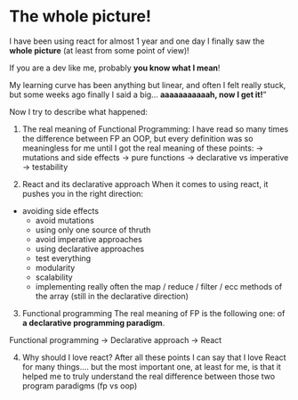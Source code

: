 # 	The whole picture!

I have been using react for almost 1 year and one day I finally saw the **whole picture** (at least from some point of view)!

If you are a dev like me, probably **you know what I mean**!

My learning curve has been anything but linear, and often I felt really stuck, but some weeks ago finally I said a big… **aaaaaaaaaaah, now I get it!**”

Now I try to describe what happened:

1.  The real meaning of Functional Programming:
I have read so many times the difference between FP an OOP, but every definition was so meaningless for me until I got the real meaning of these points:
-> mutations and side effects
-> pure functions
-> declarative vs imperative
-> testability

2. React and its declarative approach
When it comes to using react, it pushes you in the right direction:
  * avoiding side effects 
	* avoid mutations
	* using only one source of thruth
	* avoid imperative approaches
	* using declarative approaches
	* test everything
	* modularity
	* scalability
	* implementing really often the map / reduce / filter / ecc methods of the array (still in the declarative direction)
	
3. Functional programming 
The real meaning of FP is the following one: of **a declarative programming paradigm**.

Functional programming -> Declarative approach -> React 

4. Why should I love react?
After all these points I can say that I love React for many things…. but the most important one, at least for me, is that it helped me to truly understand the real difference between those two program paradigms (fp vs oop)



